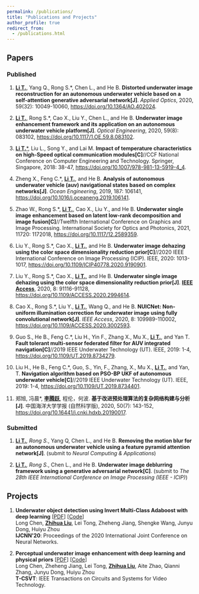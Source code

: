 ```yaml
---
permalink: /publications/
title: "Publications and Projects"
author_profile: true
redirect_from: 
  - /publications.html
---
```



<!-- You can also find my publications on <a href="https://scholar.google.co.uk/citations?user=je2KXVYAAAAJ&hl=en">my Google Scholar profile</a>. -->


## Papers

### Published

1. <ins>**Li T.**</ins>, Yang Q., Rong S.*, Chen L., and He B. **Distorted underwater image reconstruction for an autonomous underwater vehicle based on a self-attention generative adversarial network[J]**. *Applied Optics*, 2020, 59(32): 10049-10060, https://doi.org/10.1364/AO.402024.

1. <ins>**Li T.**</ins>, Rong S.*, Cao X., Liu Y., Chen L., and He B. **Underwater image enhancement framework and its application on an autonomous underwater vehicle platform[J]**. *Optical Engineering*, 2020, 59(8): 083102, https://doi.org/10.1117/1.OE.59.8.083102.

1. <ins>**Li T.***</ins>, Liu L., Song Y., and Lai M. **Impact of temperature characteristics on high-Speed optical communication modules[C]**//CCF National Conference on Computer Engineering and Technology. Springer, Singapore, 2018: 38-47, https://doi.org/10.1007/978-981-13-5919-4_4.

1. Zheng X., Feng C.*, <ins>**Li T.**</ins>, and He B. **Analysis of autonomous underwater vehicle (auv) navigational states based on complex networks[J]**. *Ocean Engineering*, 2019, 187: 106141, https://doi.org/10.1016/j.oceaneng.2019.106141.

1. Zhao W., Rong S.*, <ins>**Li T.**</ins>, Cao X., Liu Y., and He B. **Underwater single image enhancement based on latent low-rank decomposition and image fusion[C]**//Twelfth International Conference on Graphics and Image Processing. International Society for Optics and Photonics, 2021, 11720: 1172018, https://doi.org/10.1117/12.2589359.

1. Liu Y., Rong S.*, Cao X., <ins>**Li T.**</ins>, and He B. **Underwater image dehazing using the color space dimensionality reduction prior[C]**//2020 IEEE International Conference on Image Processing (ICIP). IEEE, 2020: 1013-1017, https://doi.org/10.1109/ICIP40778.2020.9190901.

1. Liu Y., Rong S.*, Cao X., <ins>**Li T.**</ins>, and He B. **Underwater single image dehazing using the color space dimensionality reduction prior[J]**. <ins>**IEEE Access**</ins>, 2020, 8: 91116-91128, https://doi.org/10.1109/ACCESS.2020.2994614.

1. Cao X., Rong S.*, Liu Y., <ins>**Li T.**</ins>, Wang Q., and He B. **NUICNet: Non-uniform illumination correction for underwater image using fully convolutional network[J]**. *IEEE Access*, 2020, 8: 109989-110002, https://doi.org/10.1109/ACCESS.2020.3002593.

1. Guo S., He B., Feng C.*, Liu H., Yin F., Zhang X., Mu X., <ins>**Li T.**</ins>, and Yan T. **Fault tolerant multi-sensor federated filter for AUV integrated navigation[C]**//2019 IEEE Underwater Technology (UT). IEEE, 2019: 1-4, https://doi.org/10.1109/UT.2019.8734279.

1. Liu H., He B., Feng C.*, Guo, S., Yin, F., Zhang, X., Mu X., <ins>**Li T.**</ins>, and Yan, T. **Navigation algorithm based on PSO-BP UKF of autonomous underwater vehicle[C]**//2019 IEEE Underwater Technology (UT). IEEE, 2019: 1-4, https://doi.org/10.1109/UT.2019.8734401.

1. 郑旭, 冯晨*, <ins>**李腾跃**</ins>, 程伦，何波. **基于改进预处理算法的复杂网络构建与分析[J]**. 中国海洋大学学报 (自然科学版), 2020, 50(7): 143-152, https://doi.org/10.16441/j.cnki.hdxb.20190017.

### Submitted
1. <ins>**Li T.***</ins>, Rong S.*, Yang Q, Chen L., and He B. **Removing the motion blur for an autonomous underwater vehicle using a feature pyramid attention network[J]**. (submit to *Neural Computing & Applications*)

1. <ins>**Li T.***</ins>, Rong S.*, Chen L., and He B. **Underwater image deblurring framework using a generative adversarial network[C]**. (submit to *The 28th IEEE International Conference on Image Processing (IEEE - ICIP)*)

## Projects

1. **Underwater object detection using Invert Multi-Class Adaboost with deep learning** [<a href='https://arxiv.org/pdf/2005.11552.pdf'>PDF</a>] [<a href='https://github.com/LongChenCV/SWIPENet'>Code</a>]<br>
Long Chen, <ins>**Zhihua Liu**</ins>, Lei Tong, Zheheng Jiang, Shengke Wang, Junyu Dong, Huiyu Zhou<br>
**IJCNN'20**: Proceedings of the 2020 International Joint Conference on Neural Networks.<br>

1. **Perceptual underwater image enhancement with deep learning and physical priors** [<a href='https://arxiv.org/pdf/2008.09697.pdf'>PDF</a>] [<a href='https://github.com/LongChenCV/HybridDetectionGAN'>Code</a>]<br>
Long Chen, Zheheng Jiang, Lei Tong, <ins>**Zhihua Liu**</ins>, Aite Zhao, Qianni Zhang, Junyu Dong, Huiyu Zhou<br>
**T-CSVT**: IEEE Transactions on Circuits and Systems for Video Technology.<br>
